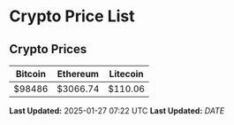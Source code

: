 # Crypto Price List

## Crypto Prices
| Bitcoin | Ethereum | Litecoin |
| ------- | -------- | -------- |
| $98486 | $3066.74 | $110.06 |
**Last Updated:** 2025-01-27 07:22 UTC
**Last Updated:** $DATE$
